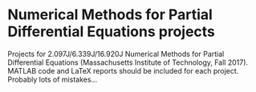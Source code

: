 # Numerical Methods for Partial Differential Equations projects
Projects for 2.097J/6.339J/16.920J Numerical Methods for Partial Differential Equations (Massachusetts Institute of Technology, Fall 2017). MATLAB code and LaTeX reports should be included for each project. Probably lots of mistakes...
